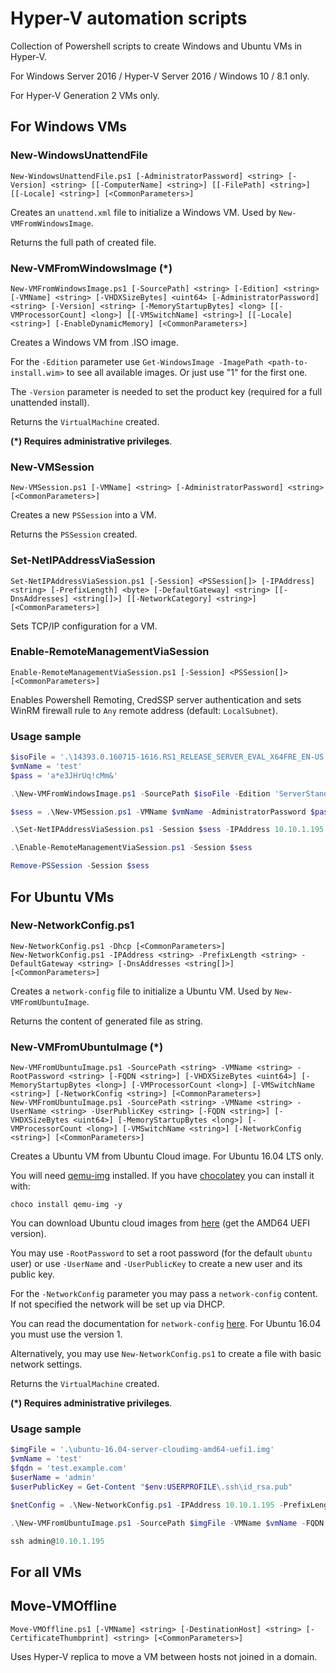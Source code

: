 # Hyper-V automation scripts

Collection of Powershell scripts to create Windows and Ubuntu VMs in Hyper-V.

For Windows Server 2016 / Hyper-V Server 2016 / Windows 10 / 8.1 only.

For Hyper-V Generation 2 VMs only.



## For Windows VMs

### New-WindowsUnattendFile

```
New-WindowsUnattendFile.ps1 [-AdministratorPassword] <string> [-Version] <string> [[-ComputerName] <string>] [[-FilePath] <string>] [[-Locale] <string>] [<CommonParameters>]
```

Creates an `unattend.xml` file to initialize a Windows VM. Used by `New-VMFromWindowsImage`.

Returns the full path of created file.



### New-VMFromWindowsImage (*)

```
New-VMFromWindowsImage.ps1 [-SourcePath] <string> [-Edition] <string> [-VMName] <string> [-VHDXSizeBytes] <uint64> [-AdministratorPassword] <string> [-Version] <string> [-MemoryStartupBytes] <long> [[-VMProcessorCount] <long>] [[-VMSwitchName] <string>] [[-Locale] <string>] [-EnableDynamicMemory] [<CommonParameters>]
```

Creates a Windows VM from .ISO image. 

For the `-Edition` parameter use `Get-WindowsImage -ImagePath <path-to-install.wim>` to see all available images. Or just use "1" for the first one.

The `-Version` parameter is needed to set the product key (required for a full unattended install).

Returns the `VirtualMachine` created.

**(*) Requires administrative privileges**.



### New-VMSession

```
New-VMSession.ps1 [-VMName] <string> [-AdministratorPassword] <string> [<CommonParameters>]
```

Creates a new `PSSession` into a VM.

Returns the `PSSession` created.



### Set-NetIPAddressViaSession

```
Set-NetIPAddressViaSession.ps1 [-Session] <PSSession[]> [-IPAddress] <string> [-PrefixLength] <byte> [-DefaultGateway] <string> [[-DnsAddresses] <string[]>] [[-NetworkCategory] <string>] [<CommonParameters>]
```

Sets TCP/IP configuration for a VM.



### Enable-RemoteManagementViaSession

```
Enable-RemoteManagementViaSession.ps1 [-Session] <PSSession[]> [<CommonParameters>]
```

Enables Powershell Remoting, CredSSP server authentication and sets WinRM firewall rule to `Any` remote address (default: `LocalSubnet`).



### Usage sample

```powershell
$isoFile = '.\14393.0.160715-1616.RS1_RELEASE_SERVER_EVAL_X64FRE_EN-US.ISO'
$vmName = 'test'
$pass = 'a*e3JHrUq!cMm&'

.\New-VMFromWindowsImage.ps1 -SourcePath $isoFile -Edition 'ServerStandardCore' -VMName $vmName -VHDXSizeBytes 60GB -AdministratorPassword $pass -Version 'Server2016Standard' -MemoryStartupBytes 2GB -VMProcessorCount 2

$sess = .\New-VMSession.ps1 -VMName $vmName -AdministratorPassword $pass

.\Set-NetIPAddressViaSession.ps1 -Session $sess -IPAddress 10.10.1.195 -PrefixLength 16 -DefaultGateway 10.10.1.250 -DnsAddresses '8.8.8.8','8.8.4.4' -NetworkCategory 'Public'

.\Enable-RemoteManagementViaSession.ps1 -Session $sess

Remove-PSSession -Session $sess
```



## For Ubuntu VMs

### New-NetworkConfig.ps1

```
New-NetworkConfig.ps1 -Dhcp [<CommonParameters>]
New-NetworkConfig.ps1 -IPAddress <string> -PrefixLength <string> -DefaultGateway <string> [-DnsAddresses <string[]>] [<CommonParameters>]
```

Creates a `network-config` file to initialize a Ubuntu VM. Used by `New-VMFromUbuntuImage`.

Returns the content of generated file as string.



### New-VMFromUbuntuImage (*)

```
New-VMFromUbuntuImage.ps1 -SourcePath <string> -VMName <string> -RootPassword <string> [-FQDN <string>] [-VHDXSizeBytes <uint64>] [-MemoryStartupBytes <long>] [-VMProcessorCount <long>] [-VMSwitchName <string>] [-NetworkConfig <string>] [<CommonParameters>]
New-VMFromUbuntuImage.ps1 -SourcePath <string> -VMName <string> -UserName <string> -UserPublicKey <string> [-FQDN <string>] [-VHDXSizeBytes <uint64>] [-MemoryStartupBytes <long>] [-VMProcessorCount <long>] [-VMSwitchName <string>] [-NetworkConfig <string>] [<CommonParameters>]
```

Creates a Ubuntu VM from Ubuntu Cloud image. For Ubuntu 16.04 LTS only.

You will need [qemu-img](https://cloudbase.it/qemu-img-windows/) installed. If you have [chocolatey](https://chocolatey.org/) you can install it with:

```
choco install qemu-img -y
```

You can download Ubuntu cloud images from [here](https://cloud-images.ubuntu.com/releases/16.04/release/) (get the AMD64 UEFI version).

You may use `-RootPassword` to set a root password (for the default `ubuntu` user) or use `-UserName` and `-UserPublicKey` to create a new user and its public key.

For the `-NetworkConfig` parameter you may pass a `network-config` content. If not specified the network will be set up via DHCP. 

You can read the documentation for `network-config` [here](http://cloudinit.readthedocs.io/en/latest/topics/network-config-format-v1.html). For Ubuntu 16.04 you must use the version 1.

Alternatively, you may use `New-NetworkConfig.ps1` to create a file with basic network settings.

Returns the `VirtualMachine` created.

**(*) Requires administrative privileges**.



### Usage sample

```powershell
$imgFile = '.\ubuntu-16.04-server-cloudimg-amd64-uefi1.img'
$vmName = 'test'
$fqdn = 'test.example.com'
$userName = 'admin'
$userPublicKey = Get-Content "$env:USERPROFILE\.ssh\id_rsa.pub"

$netConfig = .\New-NetworkConfig.ps1 -IPAddress 10.10.1.195 -PrefixLength 16 -DefaultGateway 10.10.1.250 -DnsAddresses '8.8.8.8','8.8.4.4'

.\New-VMFromUbuntuImage.ps1 -SourcePath $imgFile -VMName $vmName -FQDN $fqdn -UserName $userName -UserPublicKey -VHDXSizeBytes 60GB -MemoryStartupBytes 2GB -VMProcessorCount 2 -NetworkConfig $netConfig

ssh admin@10.10.1.195
```



## For all VMs

## Move-VMOffline

```
Move-VMOffline.ps1 [-VMName] <string> [-DestinationHost] <string> [-CertificateThumbprint] <string> [<CommonParameters>]
```

Uses Hyper-V replica to move a VM between hosts not joined in a domain.
